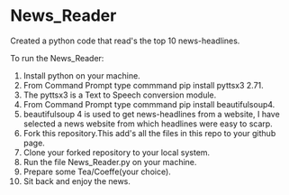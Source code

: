 # News_Reader
Created a python code that read's the top 10 news-headlines. 

To run the News_Reader:
1) Install python on your machine.
2) From Command Prompt type commmand pip install pyttsx3 2.71.
3) The pyttsx3 is a  Text to Speech conversion module.
4) From Command Prompt type commmand pip install beautifulsoup4.   
5) beautifulsoup 4 is used to get news-headlines from a website, I have selected a news website from which headlines were easy to scarp.
6) Fork this repository.This add's all the files in this repo to your github page.
7) Clone your forked repository to your local system.
8) Run the file News_Reader.py on your machine.
9) Prepare some Tea/Coeffe(your choice).
10) Sit back and enjoy the news.
